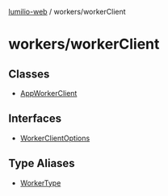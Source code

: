 [lumilio-web](../../modules.md) / workers/workerClient

# workers/workerClient

## Classes

- [AppWorkerClient](classes/AppWorkerClient.md)

## Interfaces

- [WorkerClientOptions](interfaces/WorkerClientOptions.md)

## Type Aliases

- [WorkerType](type-aliases/WorkerType.md)
